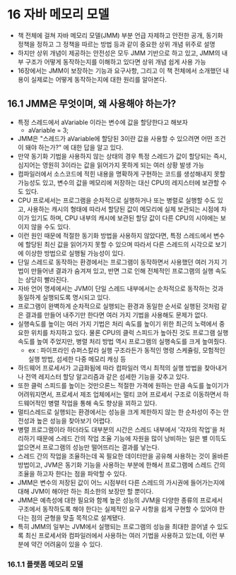 # 16 자바 메모리 모델
- 책 전체에 걸쳐 자바 메모리 모델(JMM) 부분 언급 자제하고 안전한 공개, 동기화 정책을 정하고 그 정책을 따르는 방법 등과 같이 중요한 상위 개념 위주로 설명
- 하지만 상위 개념이 제공하는 안전성은 모두 JMM 기반으로 하고 있고, JMM의 내부 구조가 어떻게 동작하는지를 이해하고 있다면 상위 개념 쉽게 사용 가능
- 16장에서는 JMM이 보장하는 기능과 요구사항, 그리고 이 책 전체에서 소개했던 내용이 실제로는 어떻게 동작하는지에 대한 원리를 알아본다.

## 16.1 JMM은 무엇이며, 왜 사용해야 하는가?
- 특정 스레드에서 aVariable 이라는 변수에 값을 할당한다고 해보자 
    - aVariable = 3;
- JMM은 "스레드가 aVariable에 할당된 3이란 값을 사용할 수 있으려면 어떤 조건이 돼야 하는가?" 에 대한 답을 알고 있다.
- 만약 동기화 기법을 사용하지 않는 상태의 경우 특정 스레드가 값이 할당되는 즉시, 심지어는 영원히 3이라는 값을 읽어가지 못하게 되는 여러 상황 발생 가능
- 컴파일러에서 소스코드에 적힌 내용을 명확하게 구현하는 코드를 생성해내지 못할 가능성도 있고, 변수의 값을 메모리에 저장하는 대신 CPU의 레지스터에 보관할 수도 있다.
- CPU 프로세서는 프로그램을 순차적으로 실행하거나 또는 병렬로 실행할 수도 있고, 사용하는 캐시의 형태에 따라서 할당된 값이 메모리에 실제 보관되는 시점에 차이가 있기도 하며, CPU 내부의 캐시에 보관된 할당 값이 다른 CPU의 시야에는 보이지 않을 수도 있다.
- 이런 원인 때문에 적절한 동기화 방법을 사용하지 않았다면, 특정 스레드에서 변수에 할당된 최신 값을 읽어가지 못할 수 있으며 따라서 다른 스레드의 시각으로 보기에 이상한 방법으로 실행될 가능성이 있다.
- 단일 스레드로 동작하는 환경에서는 프로그램이 동작하면서 사용했던 여러 가지 기법이 만들어낸 결과가 숨겨져 있고, 반면 그로 인해 전체적인 프로그램의 실행 속도는 상당히 빨라진다.
- 자바 언어 명세에서는 JVM이 단일 스레드 내부에서는 순차적으로 동작하는 것과 동일하게 실행되도록 명시되고 있다.
- 프로그램이 완벽하게 순차적으로 실행되는 환경과 동일한 순서로 실행된 것처럼 같은 결과를 만들어 내주기만 한다면 여러 가지 기법을 사용해도 문제가 없다.
- 실행속도를 높이는 여러 가지 기법은 처리 속도를 높이기 위한 최근의 노력에서 중요한 위치를 차지하고 있다. 물론 CPU의 클럭 스피드가 높아진 것도 프로그램 실행 속도를 높여 주었지만, 병렬 처리 방법 역시 프로그램의 실행속도를 크게 높여줬다.
    - ex : 파이프라인 슈퍼스칼라 실행 구조라든가 동적인 명령 스케쥴링, 모험적인 실행 방법, 섬세한 다중 메모리 캐싱 등
- 하드웨어 프로세서가 고급화됨에 따라 컴파일러 역시 최적의 실행 방법을 찾아내거나 전역 레지스터 할당 알고리즘과 같은 섬세한 기능을 갖추고 있다.
- 또한 클럭 스피드를 높이는 것만으론느 적절한 가격에 원하는 만큼 속도를 높이기가 어려워지면서, 프로세서 제조 업체에서는 멀티 코어 프로세서 구조로 이동하면서 하드웨어적인 병렬 작업을 통해 속도 향상을 꾀하고 있다.
- 멀티스레드로 실행되는 환경에서는 성능을 크게 제한하지 않는 한 순차성이 주는 안전성과 높은 성능을 찾아보기 어렵다.
- 병렬 프로그램이라 하더라도 대부분의 시간은 스레드 내부에서 '각자의 작업'을 처리하기 때문에 스레드 간의 작업 조율 기능에 자원을 많이 낭비하는 일은 별 이득도 없으면서 프로그램의 성능만 떨어뜨리는 결과를 낳는다.
- 스레드 간의 작업을 조율하는데 꼭 필요한 데이터만을 공유해 사용하는 것이 올바른 방법이고, JVM은 동기화 기능을 사용하는 부분에 한해서 프로그램에 스레드 간의 조율을 하고자 한다는 점을 파악할 수 있다.
- JMM은 변수의 저장된 값이 어느 시점부터 다른 스레드의 가시권에 들어가는지에 대해 JVM이 해야만 하는 최소한의 보장만 할 뿐이다.
- JMM은 예측성에 대한 필요와 함께 높은 성능의 JVM을 다양한 종류의 프로세서 구조에서 동작하도록 해야 한다는 실제적인 요구 사항을 쉽게 구현할 수 있어야 한다는 점의 균형을 맞출 목적으로 설계됐다.
- 특히 JMM의 일부는 JVM에서 실행되는 프로그램의 성능을 최대한 끌어낼 수 있도록 최신 프로세서와 컴파일러에서 사용하는 여러 기법을 사용하고 있는데, 이런 부분에 약간 어려움이 있을 수 있다.

### 16.1.1 플랫폼 메모리 모델
